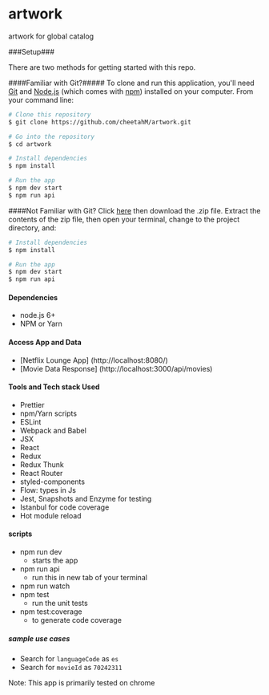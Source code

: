 # artwork
artwork for global catalog

###Setup###

There are two methods for getting started with this repo.

####Familiar with Git?#####
To clone and run this application, you'll need [Git](https://git-scm.com) and [Node.js](https://nodejs.org/en/download/) (which comes with [npm](http://npmjs.com)) installed on your computer. From your command line:

```bash
# Clone this repository
$ git clone https://github.com/cheetahM/artwork.git

# Go into the repository
$ cd artwork

# Install dependencies
$ npm install

# Run the app
$ npm dev start
$ npm run api
```

####Not Familiar with Git?
Click [here](https://github.com/cheetahM/artwork/archive/master.zip) then download the .zip file.  Extract the contents of the zip file, then open your terminal, change to the project directory, and:

```bash
# Install dependencies
$ npm install

# Run the app
$ npm dev start
$ npm run api
```

#### Dependencies
* node.js 6+
* NPM or Yarn

#### Access App and Data
* [Netflix Lounge App] (http://localhost:8080/)
* [Movie Data Response] (http://localhost:3000/api/movies)

#### Tools and Tech stack Used
* Prettier
* npm/Yarn scripts
* ESLint
* Webpack and Babel
* JSX
* React
* Redux
* Redux Thunk
* React Router
* styled-components
* Flow: types in Js
* Jest, Snapshots and Enzyme for testing
* Istanbul for code coverage
* Hot module reload

#### scripts
* npm run dev
    - starts the app
* npm run api
    - run this in new tab of your terminal
* npm run watch
* npm test
    - run the unit tests
* npm test:coverage
    - to generate code coverage

##### sample use cases
* Search for `languageCode` as `es`
* Search for `movieId` as `70242311`


Note: This app is primarily tested on chrome
